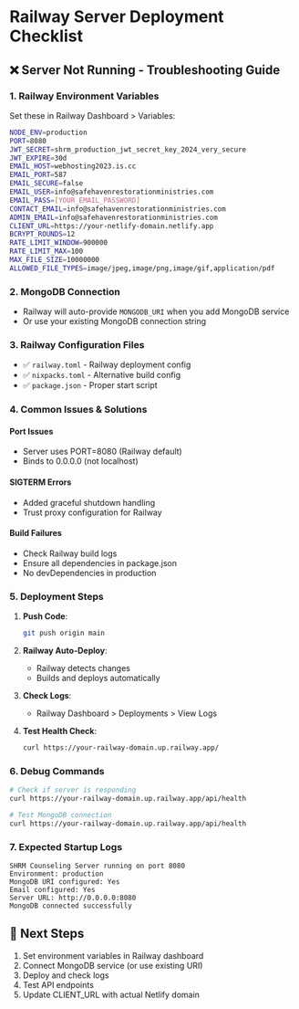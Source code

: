 # Railway Server Deployment Checklist

## ❌ Server Not Running - Troubleshooting Guide

### 1. **Railway Environment Variables**
Set these in Railway Dashboard > Variables:

```bash
NODE_ENV=production
PORT=8080
JWT_SECRET=shrm_production_jwt_secret_key_2024_very_secure
JWT_EXPIRE=30d
EMAIL_HOST=webhosting2023.is.cc
EMAIL_PORT=587
EMAIL_SECURE=false
EMAIL_USER=info@safehavenrestorationministries.com
EMAIL_PASS=[YOUR_EMAIL_PASSWORD]
CONTACT_EMAIL=info@safehavenrestorationministries.com
ADMIN_EMAIL=info@safehavenrestorationministries.com
CLIENT_URL=https://your-netlify-domain.netlify.app
BCRYPT_ROUNDS=12
RATE_LIMIT_WINDOW=900000
RATE_LIMIT_MAX=100
MAX_FILE_SIZE=10000000
ALLOWED_FILE_TYPES=image/jpeg,image/png,image/gif,application/pdf
```

### 2. **MongoDB Connection**
- Railway will auto-provide `MONGODB_URI` when you add MongoDB service
- Or use your existing MongoDB connection string

### 3. **Railway Configuration Files**
- ✅ `railway.toml` - Railway deployment config
- ✅ `nixpacks.toml` - Alternative build config
- ✅ `package.json` - Proper start script

### 4. **Common Issues & Solutions**

#### **Port Issues**
- Server uses PORT=8080 (Railway default)
- Binds to 0.0.0.0 (not localhost)

#### **SIGTERM Errors**
- Added graceful shutdown handling
- Trust proxy configuration for Railway

#### **Build Failures**
- Check Railway build logs
- Ensure all dependencies in package.json
- No devDependencies in production

### 5. **Deployment Steps**

1. **Push Code**: 
   ```bash
   git push origin main
   ```

2. **Railway Auto-Deploy**: 
   - Railway detects changes
   - Builds and deploys automatically

3. **Check Logs**: 
   - Railway Dashboard > Deployments > View Logs

4. **Test Health Check**:
   ```bash
   curl https://your-railway-domain.up.railway.app/
   ```

### 6. **Debug Commands**

```bash
# Check if server is responding
curl https://your-railway-domain.up.railway.app/api/health

# Test MongoDB connection
curl https://your-railway-domain.up.railway.app/api/health
```

### 7. **Expected Startup Logs**
```
SHRM Counseling Server running on port 8080
Environment: production
MongoDB URI configured: Yes
Email configured: Yes
Server URL: http://0.0.0.0:8080
MongoDB connected successfully
```

## 🚀 Next Steps
1. Set environment variables in Railway dashboard
2. Connect MongoDB service (or use existing URI)
3. Deploy and check logs
4. Test API endpoints
5. Update CLIENT_URL with actual Netlify domain